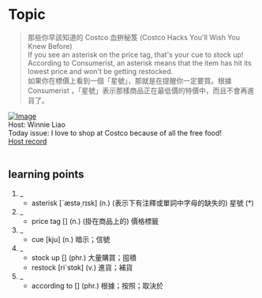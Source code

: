 # Topic

> 那些你早該知道的 Costco 血拚秘笈 (Costco Hacks You'll Wish You Knew Before) <br>
> If you see an asterisk on the price tag, that's your cue to stock up! According to Consumerist, an asterisk means that the item has hit its lowest price and won't be getting restocked.  <br>
> 如果你在標價上看到一個「星號」，那就是在提醒你一定要買。根據 Consumerist ，「星號」表示那樣商品正在最低價的特價中，而且不會再進貨了。 <br>

[![Image](https://cdn.voicetube.com/assets/thumbnails/516P993q0DE.jpg)](https://www.youtube.com/embed/516P993q0DE?rel=0&showinfo=0&cc_load_policy=0&controls=1&autoplay=1&iv_load_policy=3&playsinline=1&wmode=transparent&start=128&end=139&enablejsapi=1&origin=https://tw.voicetube.com&widgetid=1)<br>
Host: Winnie Liao
<br>Today issue: I love to shop at Costco because of all the free food!
<br>
[Host record](https://cdn.voicetube.com/tmp/everyday_records/callmeboss901/2428.mp3)
<br><br>
## learning points
1. _
	* asterisk [ˋæstə͵rɪsk] (n.) (表示下有注釋或單詞中字母的缺失的) 星號 (*)
2. _
	* price tag [] (n.) (掛在商品上的) 價格標籤
3. _
	* cue [kju] (n.) 暗示；信號
4. _
	* stock up [] (phr.) 大量購買；囤積
	* restock [riˋstɑk] (v.) 進貨；補貨
5. _
	* according to [] (phr.) 根據；按照；取決於
